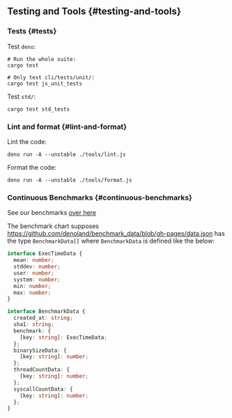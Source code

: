 ## Testing and Tools {#testing-and-tools}

### Tests {#tests}

Test `deno`:

```shell
# Run the whole suite:
cargo test

# Only test cli/tests/unit/:
cargo test js_unit_tests
```

Test `std/`:

```shell
cargo test std_tests
```

### Lint and format {#lint-and-format}

Lint the code:

```shell
deno run -A --unstable ./tools/lint.js
```

Format the code:

```shell
deno run -A --unstable ./tools/format.js
```

### Continuous Benchmarks {#continuous-benchmarks}

See our benchmarks [over here](https://deno.land/benchmarks)

The benchmark chart supposes https://github.com/denoland/benchmark_data/blob/gh-pages/data.json has the type
`BenchmarkData[]` where `BenchmarkData` is defined like the below:

```ts
interface ExecTimeData {
  mean: number;
  stddev: number;
  user: number;
  system: number;
  min: number;
  max: number;
}

interface BenchmarkData {
  created_at: string;
  sha1: string;
  benchmark: {
    [key: string]: ExecTimeData;
  };
  binarySizeData: {
    [key: string]: number;
  };
  threadCountData: {
    [key: string]: number;
  };
  syscallCountData: {
    [key: string]: number;
  };
}
```

